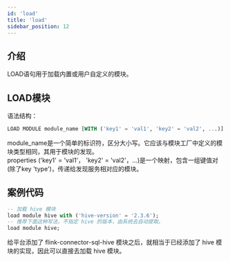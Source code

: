 ```yaml
---
id: 'load'
title: 'load'
sidebar_position: 12
---
```


## 介绍

LOAD语句用于加载内置或用户自定义的模块。

## LOAD模块

语法结构：

```sql
LOAD MODULE module_name [WITH ('key1' = 'val1', 'key2' = 'val2', ...)]
```

module_name是一个简单的标识符，区分大小写。它应该与模块工厂中定义的模块类型相同，其用于模块的发现。<br>
properties ('key1' = 'val1'， 'key2' = 'val2'，…)是一个映射，包含一组键值对(除了key 'type')，传递给发现服务相对应的模块。

## 案例代码

```sql
-- 加载 hive 模块
load module hive with ('hive-version' = '2.3.6');
-- 推荐下面这种写法，不指定 hive 的版本，由系统去自动提取。
load module hive;
```

给平台添加了 flink-connector-sql-hive 模块之后，就相当于已经添加了 hive 模块的实现，因此可以直接去加载 hive 模块。